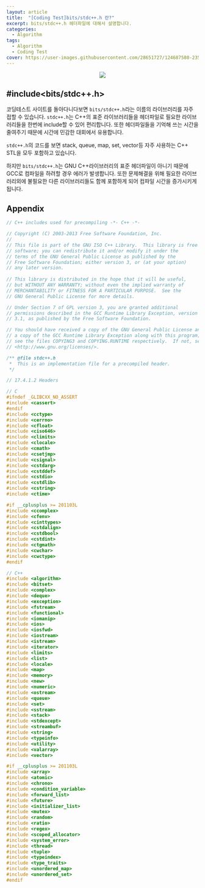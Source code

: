 ```yaml
---
layout: article
title:  "[Coding Test]bits/stdc++.h 란?"
excerpt: bits/stdc++.h 헤더파일에 대해서 설명합니다.
categories:
  - Algorithm
tags:
  - Algorithm
  - Coding Test
cover: https://user-images.githubusercontent.com/28651727/124687580-23525080-df10-11eb-987b-9a5d97550718.png
---
```

<div align="center">
<div class="card">
  <div class="card__image">
    <img class="image" src="https://user-images.githubusercontent.com/28651727/124687580-23525080-df10-11eb-987b-9a5d97550718.png"/>
  </div>
</div>
</div>

## #include\<bits/stdc++.h\>

코딩테스트 사이트를 돌아다니다보면 `bits/stdc++.h`라는 이름의 라이브러리를 자주 접할 수 있습니다. `stdc++.h`는 C++의 표준 라이브러리들을 헤더파일로 필요한 라이브러리들을 한번에 include할 수 있어 편리합니다. 또한 헤더파일들을 기억해 쓰는 시간을 줄여주기 때문에 시간에 민감한 대회에서 유용합니다.

`stdc++.h`의 코드를 보면 stack, queue, map, set, vector등 자주 사용하는 C++ STL을 모두 포함하고 있습니다.

하지만 `bits/stdc++.h`는 GNU C++라이브러리의 표준 헤더파일이 아니기 때문에 GCC로 컴파일을 하려할 경우 에러가 발생합니다. 또한 문제해결을 위해 필요한 라이브러리외에 불필요한 다른 라이브러리들도 함께 포함하게 되어 컴파일 시간을 증가시키게 됩니다.

## Appendix

```cpp
// C++ includes used for precompiling -*- C++ -*-

// Copyright (C) 2003-2013 Free Software Foundation, Inc.
//
// This file is part of the GNU ISO C++ Library.  This library is free
// software; you can redistribute it and/or modify it under the
// terms of the GNU General Public License as published by the
// Free Software Foundation; either version 3, or (at your option)
// any later version.
   
// This library is distributed in the hope that it will be useful,
// but WITHOUT ANY WARRANTY; without even the implied warranty of
// MERCHANTABILITY or FITNESS FOR A PARTICULAR PURPOSE.  See the
// GNU General Public License for more details.

// Under Section 7 of GPL version 3, you are granted additional
// permissions described in the GCC Runtime Library Exception, version
// 3.1, as published by the Free Software Foundation.

// You should have received a copy of the GNU General Public License and
// a copy of the GCC Runtime Library Exception along with this program;
// see the files COPYING3 and COPYING.RUNTIME respectively.  If not, see
// <http://www.gnu.org/licenses/>.

/** @file stdc++.h
 *  This is an implementation file for a precompiled header.
 */

// 17.4.1.2 Headers

// C
#ifndef _GLIBCXX_NO_ASSERT
#include <cassert>
#endif
#include <cctype>
#include <cerrno>
#include <cfloat>
#include <ciso646>
#include <climits>
#include <clocale>
#include <cmath>
#include <csetjmp>
#include <csignal>
#include <cstdarg>
#include <cstddef>
#include <cstdio>
#include <cstdlib>
#include <cstring>
#include <ctime>

#if __cplusplus >= 201103L
#include <ccomplex>
#include <cfenv>
#include <cinttypes>
#include <cstdalign>
#include <cstdbool>
#include <cstdint>
#include <ctgmath>
#include <cwchar>
#include <cwctype>
#endif

// C++
#include <algorithm>
#include <bitset>
#include <complex>
#include <deque>
#include <exception>
#include <fstream>
#include <functional>
#include <iomanip>
#include <ios>
#include <iosfwd>
#include <iostream>
#include <istream>
#include <iterator>
#include <limits>
#include <list>
#include <locale>
#include <map>
#include <memory>
#include <new>
#include <numeric>
#include <ostream>
#include <queue>
#include <set>
#include <sstream>
#include <stack>
#include <stdexcept>
#include <streambuf>
#include <string>
#include <typeinfo>
#include <utility>
#include <valarray>
#include <vector>

#if __cplusplus >= 201103L
#include <array>
#include <atomic>
#include <chrono>
#include <condition_variable>
#include <forward_list>
#include <future>
#include <initializer_list>
#include <mutex>
#include <random>
#include <ratio>
#include <regex>
#include <scoped_allocator>
#include <system_error>
#include <thread>
#include <tuple>
#include <typeindex>
#include <type_traits>
#include <unordered_map>
#include <unordered_set>
#endif
```